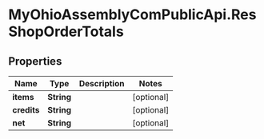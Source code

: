 # MyOhioAssemblyComPublicApi.ResShopOrderTotals

## Properties

Name | Type | Description | Notes
------------ | ------------- | ------------- | -------------
**items** | **String** |  | [optional] 
**credits** | **String** |  | [optional] 
**net** | **String** |  | [optional] 


